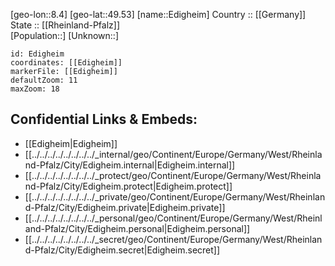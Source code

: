 ﻿---
location: [49.53,8.4] 
mapzoom: [7,12] 
mapmarker: city 
type: City
tags:
- geo/City


SpocWebEntityId: 29974
isDeleted: false
confidential: public

---
[geo-lon::8.4] 
[geo-lat::49.53] 
[name::Edigheim] 
Country :: [[Germany]]  
State :: [[Rheinland-Pfalz]]  
[Population::] 
[Unknown::] 


```leaflet
id: Edigheim
coordinates: [[Edigheim]] 
markerFile: [[Edigheim]] 
defaultZoom: 11 
maxZoom: 18
```


## Confidential Links & Embeds: 
- [[Edigheim|Edigheim]]  
- [[../../../../../../../../_internal/geo/Continent/Europe/Germany/West/Rheinland-Pfalz/City/Edigheim.internal|Edigheim.internal]] 
- [[../../../../../../../../_protect/geo/Continent/Europe/Germany/West/Rheinland-Pfalz/City/Edigheim.protect|Edigheim.protect]] 
- [[../../../../../../../../_private/geo/Continent/Europe/Germany/West/Rheinland-Pfalz/City/Edigheim.private|Edigheim.private]] 
- [[../../../../../../../../_personal/geo/Continent/Europe/Germany/West/Rheinland-Pfalz/City/Edigheim.personal|Edigheim.personal]] 
- [[../../../../../../../../_secret/geo/Continent/Europe/Germany/West/Rheinland-Pfalz/City/Edigheim.secret|Edigheim.secret]] 
